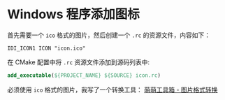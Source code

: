 # Windows 程序添加图标


首先需要一个 `ico` 格式的图片，然后创建一个 `.rc` 的资源文件，内容如下：  

```
IDI_ICON1 ICON "icon.ico"
```

在 CMake 配置中将 `.rc` 资源文件添加到源码列表中:  

```cmake
add_executable(${PROJECT_NAME} ${SOURCE} icon.rc)
```

必须使用 `ico` 格式的图片，我写了一个转换工具： [萌萌工具箱 - 图片格式转换](https://hubenchang0515.github.io/moe-tools/#/image-format-convert)